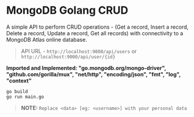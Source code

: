 # MongoDB Golang CRUD

A simple API to perform CRUD operations - (Get a record, Insert a record, Delete a record, Update a record, Get all records) with connectivity to a MongoDB Atlas online database.

> API URL - `http://localhost:9000/api/users` or `http://localhost:9000/api/user/{id}`

**Imported and Implemented: "go.mongodb.org/mongo-driver", "github.com/gorilla/mux", "net/http", "encoding/json", "fmt", "log", "context"**

```
go build
go run main.go
```

> __NOTE:__ ```Replace <data> [eg: <username>] with your personal data```

